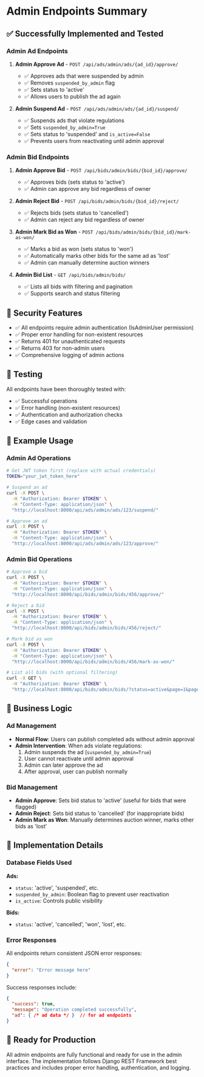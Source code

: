 # Admin Endpoints Summary

## ✅ Successfully Implemented and Tested

### Admin Ad Endpoints

1. **Admin Approve Ad** - `POST /api/ads/admin/ads/{ad_id}/approve/`
   - ✅ Approves ads that were suspended by admin
   - ✅ Removes `suspended_by_admin` flag
   - ✅ Sets status to 'active'
   - ✅ Allows users to publish the ad again

2. **Admin Suspend Ad** - `POST /api/ads/admin/ads/{ad_id}/suspend/`
   - ✅ Suspends ads that violate regulations
   - ✅ Sets `suspended_by_admin=True`
   - ✅ Sets status to 'suspended' and `is_active=False`
   - ✅ Prevents users from reactivating until admin approval

### Admin Bid Endpoints

1. **Admin Approve Bid** - `POST /api/bids/admin/bids/{bid_id}/approve/`
   - ✅ Approves bids (sets status to 'active')
   - ✅ Admin can approve any bid regardless of owner

2. **Admin Reject Bid** - `POST /api/bids/admin/bids/{bid_id}/reject/`
   - ✅ Rejects bids (sets status to 'cancelled')
   - ✅ Admin can reject any bid regardless of owner

3. **Admin Mark Bid as Won** - `POST /api/bids/admin/bids/{bid_id}/mark-as-won/`
   - ✅ Marks a bid as won (sets status to 'won')
   - ✅ Automatically marks other bids for the same ad as 'lost'
   - ✅ Admin can manually determine auction winners

4. **Admin Bid List** - `GET /api/bids/admin/bids/`
   - ✅ Lists all bids with filtering and pagination
   - ✅ Supports search and status filtering

## 🔐 Security Features

- ✅ All endpoints require admin authentication (IsAdminUser permission)
- ✅ Proper error handling for non-existent resources
- ✅ Returns 401 for unauthenticated requests
- ✅ Returns 403 for non-admin users
- ✅ Comprehensive logging of admin actions

## 🧪 Testing

All endpoints have been thoroughly tested with:
- ✅ Successful operations
- ✅ Error handling (non-existent resources)
- ✅ Authentication and authorization checks
- ✅ Edge cases and validation

## 📝 Example Usage

### Admin Ad Operations

```bash
# Get JWT token first (replace with actual credentials)
TOKEN="your_jwt_token_here"

# Suspend an ad
curl -X POST \
  -H "Authorization: Bearer $TOKEN" \
  -H "Content-Type: application/json" \
  "http://localhost:8000/api/ads/admin/ads/123/suspend/"

# Approve an ad
curl -X POST \
  -H "Authorization: Bearer $TOKEN" \
  -H "Content-Type: application/json" \
  "http://localhost:8000/api/ads/admin/ads/123/approve/"
```

### Admin Bid Operations

```bash
# Approve a bid
curl -X POST \
  -H "Authorization: Bearer $TOKEN" \
  -H "Content-Type: application/json" \
  "http://localhost:8000/api/bids/admin/bids/456/approve/"

# Reject a bid
curl -X POST \
  -H "Authorization: Bearer $TOKEN" \
  -H "Content-Type: application/json" \
  "http://localhost:8000/api/bids/admin/bids/456/reject/"

# Mark bid as won
curl -X POST \
  -H "Authorization: Bearer $TOKEN" \
  -H "Content-Type: application/json" \
  "http://localhost:8000/api/bids/admin/bids/456/mark-as-won/"

# List all bids (with optional filtering)
curl -X GET \
  -H "Authorization: Bearer $TOKEN" \
  "http://localhost:8000/api/bids/admin/bids/?status=active&page=1&page_size=10"
```

## 🎯 Business Logic

### Ad Management
- **Normal Flow**: Users can publish completed ads without admin approval
- **Admin Intervention**: When ads violate regulations:
  1. Admin suspends the ad (`suspended_by_admin=True`)
  2. User cannot reactivate until admin approval
  3. Admin can later approve the ad
  4. After approval, user can publish normally

### Bid Management
- **Admin Approve**: Sets bid status to 'active' (useful for bids that were flagged)
- **Admin Reject**: Sets bid status to 'cancelled' (for inappropriate bids)
- **Admin Mark as Won**: Manually determines auction winner, marks other bids as 'lost'

## 🔧 Implementation Details

### Database Fields Used

**Ads:**
- `status`: 'active', 'suspended', etc.
- `suspended_by_admin`: Boolean flag to prevent user reactivation
- `is_active`: Controls public visibility

**Bids:**
- `status`: 'active', 'cancelled', 'won', 'lost', etc.

### Error Responses

All endpoints return consistent JSON error responses:
```json
{
  "error": "Error message here"
}
```

Success responses include:
```json
{
  "success": true,
  "message": "Operation completed successfully",
  "ad": { /* ad data */ }  // for ad endpoints
}
```

## 🚀 Ready for Production

All admin endpoints are fully functional and ready for use in the admin interface. The implementation follows Django REST Framework best practices and includes proper error handling, authentication, and logging.
